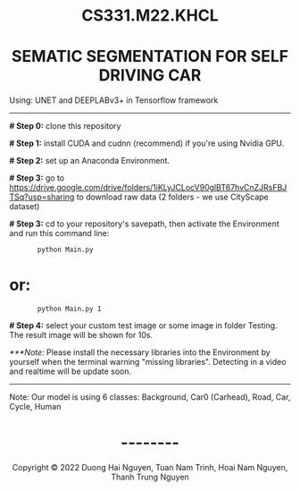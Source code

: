 <!-- Title -->
<h1 align="center"><b>CS331.M22.KHCL</b></h1>
<h1 align="center"><b>SEMATIC SEGMENTATION FOR SELF DRIVING CAR</b></h1>


Using: UNET and DEEPLABv3+ in Tensorflow framework

---------------------------------------------------------------------------------------------

**# Step 0:** clone this repository

**# Step 1:** install CUDA and cudnn (recommend) if you're using Nvidia GPU.

**# Step 2:** set up an Anaconda Environment.

**# Step 3:** go to https://drive.google.com/drive/folders/1iKLyJCLocV90glBT67hvCnZJRsFBJTSq?usp=sharing to download raw data (2 folders - we use CityScape dataset)

**# Step 3:** cd to your repository's savepath, then activate the Environment and run this command line:

           python Main.py 

# or:  <if you want to save your Result>     
    
           python Main.py 1

**# Step 4:** select your custom test image or some image in folder Testing. The result image will be shown for 10s.

           
_***Note:_ Please install the necessary libraries into the Environment by yourself when the terminal warning "missing libraries". Detecting in a video and realtime will be update soon.

           
------------------------------------------------------------------------------------------------

Note: Our model is using 6 classes: Background, Car0 (Carhead), Road, Car, Cycle, Human

<h1 align="center"><b>--------</b></h1>

<!-- Footer -->
<p align='center'>Copyright © 2022 Duong Hai Nguyen, Tuan Nam Trinh, Hoai Nam Nguyen, Thanh Trung Nguyen</p>
